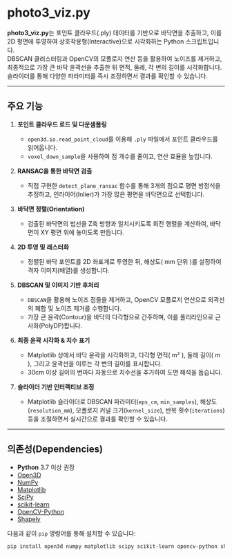 # photo3_viz.py

**photo3_viz.py**는 포인트 클라우드(.ply) 데이터를 기반으로 바닥면을 추출하고, 이를 2D 평면에 투영하여 상호작용형(Interactive)으로 시각화하는 Python 스크립트입니다.  
DBSCAN 클러스터링과 OpenCV의 모폴로지 연산 등을 활용하여 노이즈를 제거하고, 최종적으로 가장 큰 바닥 윤곽선을 추출한 뒤 면적, 둘레, 각 변의 길이를 시각화합니다.  
슬라이더를 통해 다양한 파라미터를 즉시 조정하면서 결과를 확인할 수 있습니다.

---

## 주요 기능

1. **포인트 클라우드 로드 및 다운샘플링**  
   - `open3d.io.read_point_cloud`를 이용해 `.ply` 파일에서 포인트 클라우드를 읽어옵니다.  
   - `voxel_down_sample`을 사용하여 점 개수를 줄이고, 연산 효율을 높입니다.

2. **RANSAC을 통한 바닥면 검출**  
   - 직접 구현한 `detect_plane_ransac` 함수를 통해 3개의 점으로 평면 방정식을 추정하고, 인라이어(Inlier)가 가장 많은 평면을 바닥면으로 선택합니다.

3. **바닥면 정렬(Orientation)**  
   - 검출된 바닥면의 법선을 Z축 방향과 일치시키도록 회전 행렬을 계산하여, 바닥면이 XY 평면 위에 놓이도록 만듭니다.

4. **2D 투영 및 래스터화**  
   - 정렬된 바닥 포인트를 2D 좌표계로 투영한 뒤, 해상도( mm 단위 )를 설정하여 격자 이미지(배열)를 생성합니다.

5. **DBSCAN 및 이미지 기반 후처리**  
   - `DBSCAN`을 활용해 노이즈 점들을 제거하고, OpenCV 모폴로지 연산으로 외곽선의 폐합 및 노이즈 제거를 수행합니다.  
   - 가장 큰 윤곽(Contour)을 바닥의 다각형으로 간주하며, 이를 폴리라인으로 근사화(PolyDP)합니다.

6. **최종 윤곽 시각화 & 치수 표기**  
   - Matplotlib 상에서 바닥 윤곽을 시각화하고, 다각형 면적( m² ), 둘레 길이( m ), 그리고 윤곽선을 이루는 각 변의 길이를 표시합니다.  
   - 30cm 이상 길이의 변마다 자동으로 치수선을 추가하여 도면 해석을 돕습니다.

7. **슬라이더 기반 인터랙티브 조정**  
   - Matplotlib 슬라이더로 DBSCAN 파라미터(`eps_cm`, `min_samples`), 해상도(`resolution_mm`), 모폴로지 커널 크기(`kernel_size`), 반복 횟수(`iterations`) 등을 조절하면서 실시간으로 결과를 확인할 수 있습니다.

---

## 의존성(Dependencies)

- **Python** 3.7 이상 권장  
- [Open3D](http://www.open3d.org/)  
- [NumPy](https://numpy.org/)  
- [Matplotlib](https://matplotlib.org/)  
- [SciPy](https://www.scipy.org/)  
- [scikit-learn](https://scikit-learn.org/)  
- [OpenCV-Python](https://pypi.org/project/opencv-python/)  
- [Shapely](https://pypi.org/project/Shapely/)  

다음과 같이 `pip` 명령어를 통해 설치할 수 있습니다:

```bash
pip install open3d numpy matplotlib scipy scikit-learn opencv-python shapely
